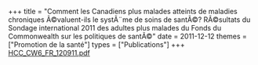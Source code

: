 +++
title = "Comment les Canadiens plus malades atteints de maladies chroniques Ã©valuent-ils le systÃ¨me de soins de santÃ©?  RÃ©sultats du Sondage international 2011 des adultes plus malades du Fonds du Commonwealth sur les politiques de santÃ©"
date = 2011-12-12
themes = ["Promotion de la santé"]
types = ["Publications"]
+++
[HCC_CW6_FR_120911.pdf](/files/HCC_CW6_FR_120911.pdf)
